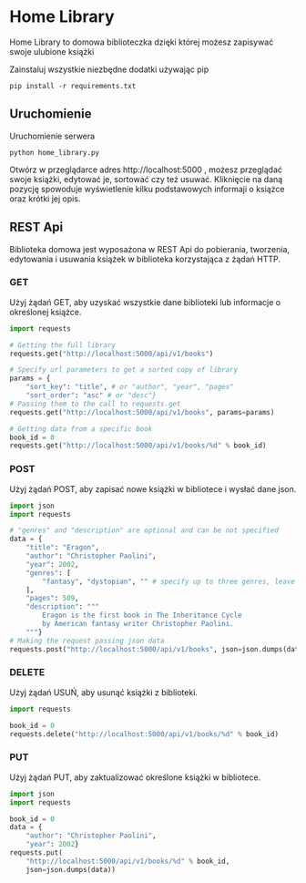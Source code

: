 # Home Library

Home Library to domowa biblioteczka dzięki której możesz zapisywać swoje ulubione książki

Zainstaluj wszystkie niezbędne dodatki używając pip
```
pip install -r requirements.txt
```

## Uruchomienie

Uruchomienie serwera
```
python home_library.py
```
Otwórz w przeglądarce adres http://localhost:5000 , możesz przeglądać swoje książki, edytować je, sortować czy też usuwać. Kliknięcie na daną pozycję spowoduje wyświetlenie kilku podstawowych informaji o książce oraz krótki jej opis.

## REST Api

Biblioteka domowa jest wyposażona w REST Api do pobierania, tworzenia, edytowania i usuwania książek w
biblioteka korzystająca z żądań HTTP.


### GET

Użyj żądań GET, aby uzyskać wszystkie dane biblioteki lub informacje o określonej książce.

```python
import requests

# Getting the full library
requests.get("http://localhost:5000/api/v1/books")

# Specify url parameters to get a sorted copy of library
params = {
    "sort_key": "title", # or "author", "year", "pages"
    "sort_order": "asc" # or "desc"}
# Passing them to the call to requests.get
requests.get("http://localhost:5000/api/v1/books", params=params)

# Getting data from a specific book
book_id = 0
requests.get("http://localhost:5000/api/v1/books/%d" % book_id)
```

### POST

Użyj żądań POST, aby zapisać nowe książki w bibliotece i wysłać dane json.

```python
import json
import requests

# "genres" and "description" are optional and can be not specified
data = {
    "title": "Eragon",
    "author": "Christopher Paolini",
    "year": 2002, 
    "genres": [
        "fantasy", "dystopian", "" # specify up to three genres, leave empty strings
    ],
    "pages": 509,
    "description": """
        Eragon is the first book in The Inheritance Cycle
        by American fantasy writer Christopher Paolini.
    """}
# Making the request passing json data
requests.post("http://localhost:5000/api/v1/books", json=json.dumps(data))
```

### DELETE

Użyj żądań USUŃ, aby usunąć książki z biblioteki.

```python
import requests

book_id = 0
requests.delete("http://localhost:5000/api/v1/books/%d" % book_id)
```

### PUT

Użyj żądań PUT, aby zaktualizować określone książki w bibliotece.
```python
import json
import requests

book_id = 0
data = {
    "author": "Christopher Paolini",
    "year": 2002}
requests.put(
    "http://localhost:5000/api/v1/books/%d" % book_id,
    json=json.dumps(data))
```
